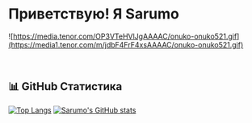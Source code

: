 # Приветствую! Я Sarumo

![https://media.tenor.com/OP3VTeHVlJgAAAAC/onuko-onuko521.gif](https://media1.tenor.com/m/jdbF4FrF4xsAAAAC/onuko-onuko521.gif)



<br/>

## 📊 GitHub Статистика

[![Top Langs](https://github-readme-stats.vercel.app/api/top-langs/?username=SarumoBNK&layout=donut&theme=synthwave)](https://github.com/anuraghazra/github-readme-stats) [![Sarumo's GitHub stats](https://github-readme-stats.vercel.app/api?username=SarumoBNK&theme=synthwave)](https://github.com/anuraghazra/github-readme-stats)




<br/>

